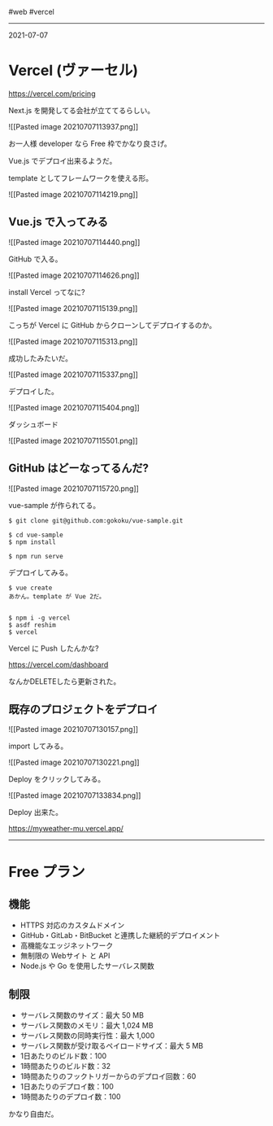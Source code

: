 #web #vercel

---
2021-07-07

# Vercel (ヴァーセル)
https://vercel.com/pricing

Next.js を開発してる会社が立ててるらしい。

![[Pasted image 20210707113937.png]]

お一人様 developer なら Free 枠でかなり良さげ。

Vue.js でデプロイ出来るようだ。

template としてフレームワークを使える形。

![[Pasted image 20210707114219.png]]

## Vue.js で入ってみる

![[Pasted image 20210707114440.png]]

GitHub で入る。

![[Pasted image 20210707114626.png]]

install Vercel ってなに?

![[Pasted image 20210707115139.png]]

こっちが Vercel に GitHub からクローンしてデプロイするのか。

![[Pasted image 20210707115313.png]]

成功したみたいだ。

![[Pasted image 20210707115337.png]]

デプロイした。

![[Pasted image 20210707115404.png]]

ダッシュボード

![[Pasted image 20210707115501.png]]

## GitHub はどーなってるんだ?

![[Pasted image 20210707115720.png]]

vue-sample が作られてる。

```shell
$ git clone git@github.com:gokoku/vue-sample.git

$ cd vue-sample
$ npm install

$ npm run serve
```



デプロイしてみる。

```shell
$ vue create
あかん。template が Vue 2だ。


$ npm i -g vercel
$ asdf reshim
$ vercel
```

Vercel に Push したんかな?

https://vercel.com/dashboard

なんかDELETEしたら更新された。

## 既存のプロジェクトをデプロイ

![[Pasted image 20210707130157.png]]

import してみる。

![[Pasted image 20210707130221.png]]

Deploy をクリックしてみる。

![[Pasted image 20210707133834.png]]


Deploy 出来た。

https://myweather-mu.vercel.app/


---

# Free プラン

## 機能

-   HTTPS 対応のカスタムドメイン
-   GitHub・GitLab・BitBucket と連携した継続的デプロイメント
-   高機能なエッジネットワーク
-   無制限の Webサイト と API
-   Node.js や Go を使用したサーバレス関数

## 制限

-   サーバレス関数のサイズ：最大 50 MB
-   サーバレス関数のメモリ：最大 1,024 MB
-   サーバレス関数の同時実行性：最大 1,000
-   サーバレス関数が受け取るペイロードサイズ：最大 5 MB
-   1日あたりのビルド数：100
-   1時間あたりのビルド数：32
-   1時間あたりのフックトリガーからのデプロイ回数：60
-   1日あたりのデプロイ数：100
-   1時間あたりのデプロイ数：100


かなり自由だ。